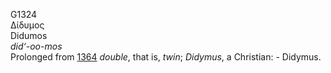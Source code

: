 <body>
  <p>G1324<br>  Δίδυμος  <br> Didumos  <br><i>did‘-oo-mos </i><br>Prolonged from <a href="g1364.htm">1364</a>  <i>double</i>, that is, <i>twin</i>; <i>Didymus</i>, a Christian: - Didymus.<br></p>
 </body>
